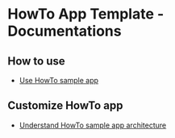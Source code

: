 # HowTo App Template - Documentations

## How to use
* [Use HowTo sample app](how-to.md)

## Customize HowTo app
* [Understand HowTo sample app architecture](how-to-architecture.md)
